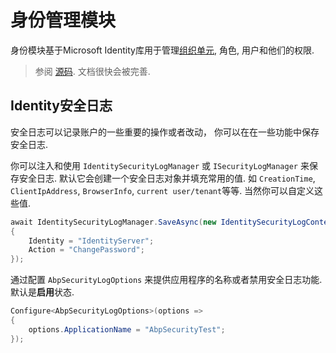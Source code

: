 # 身份管理模块

身份模块基于Microsoft Identity库用于管理[组织单元](Organization-Units.md), 角色, 用户和他们的权限.

> 参阅 [源码](https://github.com/abpframework/abp/tree/dev/modules/identity). 文档很快会被完善.

## Identity安全日志

安全日志可以记录账户的一些重要的操作或者改动， 你可以在在一些功能中保存安全日志.

你可以注入和使用 `IdentitySecurityLogManager` 或 `ISecurityLogManager` 来保存安全日志. 默认它会创建一个安全日志对象并填充常用的值. 如 `CreationTime`, `ClientIpAddress`, `BrowserInfo`, `current user/tenant`等等. 当然你可以自定义这些值.

```cs
await IdentitySecurityLogManager.SaveAsync(new IdentitySecurityLogContext()
{
	Identity = "IdentityServer";
	Action = "ChangePassword";
});
```

通过配置 `AbpSecurityLogOptions` 来提供应用程序的名称或者禁用安全日志功能. 默认是**启用**状态.

```cs
Configure<AbpSecurityLogOptions>(options =>
{
	options.ApplicationName = "AbpSecurityTest";
});
```
